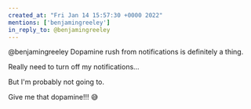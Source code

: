 ```yaml
---
created_at: "Fri Jan 14 15:57:30 +0000 2022"
mentions: ['benjamingreeley']
in_reply_to: @benjamingreeley
---
```


@benjamingreeley Dopamine rush from notifications is definitely a thing. 

Really need to turn off my notifications...

But I'm probably not going to.

Give me that dopamine!!! 😅